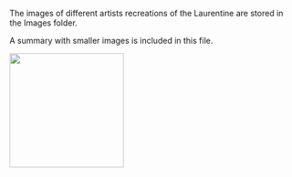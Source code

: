 The images of different artists recreations of the Laurentine are stored in the Images folder.

A summary with smaller images is included in this file.

<img src = Images1615_Scamozzi_Villa Laurentina.jpg  width = 200> 
